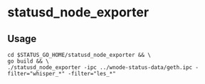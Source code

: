# statusd_node_exporter

## Usage

```
cd $STATUS_GO_HOME/statusd_node_exporter && \
go build && \
./statusd_node_exporter -ipc ../wnode-status-data/geth.ipc -filter="whisper_*" -filter="les_*"
```
